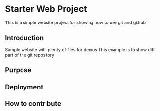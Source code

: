 # Starter Web Project

This is a simple website project for showing how to use git and github

## Introduction

Sample website with plenty of files for demos.This example is to show diff part of the git repository


## Purpose

## Deployment

## How to contribute